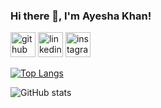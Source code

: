 ### Hi there 👋, I'm Ayesha Khan!



[<img src='https://cdn.jsdelivr.net/npm/simple-icons@3.0.1/icons/github.svg' alt='github' height='40'>](https://github.com/fizaayesha)  [<img src='https://cdn.jsdelivr.net/npm/simple-icons@3.0.1/icons/linkedin.svg' alt='linkedin' height='40'>](https://www.linkedin.com/in/ayesha-khan-129434219//)  [<img src='https://cdn.jsdelivr.net/npm/simple-icons@3.0.1/icons/instagram.svg' alt='instagram' height='40'>](https://www.instagram.com/ayesha__19__/)  

[![Top Langs](https://github-readme-stats.vercel.app/api/top-langs/?username=fizaayesha)](https://github.com/anuraghazra/github-readme-stats)

![GitHub stats](https://github-readme-stats.vercel.app/api?username=fizaayesha&show_icons=true)  

